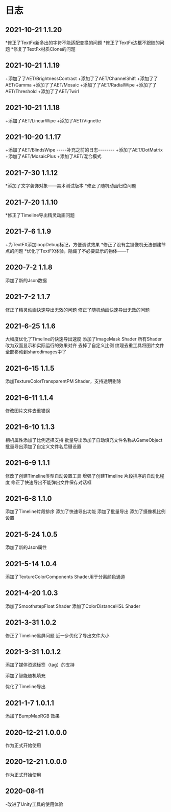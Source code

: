 # 日志
## 2021-10-21 1.1.20
*修正了TextFx新多出的字符不能适配变换的问题
*修正了TextFx边框不跟随的问题
*修复了TextFx材质Clone的问题

## 2021-10-21 1.1.19
+添加了了AET/BrightnessContrast
+添加了了AET/ChannelShift
+添加了了AET/Gamma
+添加了了AET/Mosaic
+添加了了AET/RadialWipe
+添加了了AET/Threshold
+添加了了AET/Twirl


## 2021-10-21 1.1.18
+添加了AET/LinearWipe
+添加了AET/Vignette

## 2021-10-20 1.1.17
+添加了AET/BlindsWipe
-----补充之前的日志--------
+添加了AET/DotMatrix
+添加了AET/MosaicPlus
+添加了AET/混合模式



## 2021-7-30 1.1.12
*添加了文字装饰对象——美术测试版本
*修正了随机动画归位问题


## 2021-7-20 1.1.10
*修正了Timeline导出精灵动画问题

## 2021-7-6 1.1.9
+为TextFX添加loopDebug标记，方便调试效果
*修正了没有主摄像机无法创建节点的问题
*优化了TextFX体验，隐藏了不必要显示的物体——T


## 2020-7-2 1.1.8
添加了新的Json数据

## 2021-7-2 1.1.7
修正了精灵动画快速导出无效的问题
修正了随机动画快速导出无效的问题


## 2021-6-25 1.1.6
大幅度优化了Timeline的快速导出速度
添加了ImageMask Shader
所有Shader改为双面显示和实际运行的效果对齐
去掉了自定义比例
纹理去重工具将图片文件全部移动到sharedimages中了

## 2021-6-15 1.1.5
添加TextureColorTransparentPM Shader，支持透明剔除

## 2021-6-11 1.1.4
修改图片文件去重错误


## 2021-6-10 1.1.3
相机属性添加了比例选择支持
批量导出添加了自动填充文件名称从GameObject
批量导出添加了自定义文件名后缀设置

## 2021-6-9 1.1.1
修改了创建Timeline类型自动设置工具
增强了创建Timeline 片段排序的自动化程度
修正了快速导出不能弹出文件保存对话框

## 2021-6-8 1.1.0
添加了Timeline片段排序
添加了快速导出功能
添加了批量导出
添加了摄像机比例设置



## 2021-5-24 1.0.5
添加了新的Json属性

## 2021-5-14 1.0.4
添加了TextureColorComponents Shader用于分离颜色通道


## 2021-4-20 1.0.3
添加了SmoothstepFloat Shader
添加了ColorDistanceHSL Shader


## 2021-3-31 1.0.2
修正了Timeline黑屏问题
近一步优化了导出文件大小

## 2021-3-31 1.0.1.2
添加了媒体资源标签（tag）的支持

添加了智能随机填充

优化了Timeline导出


## 2021-1-7 1.0.1.1
添加了BumpMapRGB 效果

## 2020-12-21 1.0.0.0
作为正式开始使用

## 2020-12-21 1.0.0.0
作为正式开始使用

## 2020-08-11
-改进了Unity工具的使用体验
